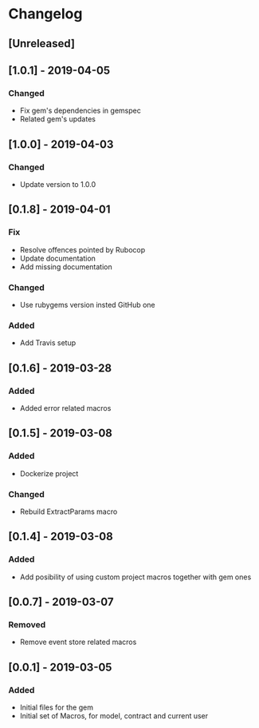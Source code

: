 # Changelog

## [Unreleased]

## [1.0.1] - 2019-04-05
### Changed
- Fix gem's dependencies in gemspec
- Related gem's updates

## [1.0.0] - 2019-04-03
### Changed
- Update version to 1.0.0

## [0.1.8] - 2019-04-01
### Fix
- Resolve offences pointed by Rubocop
- Update documentation
- Add missing documentation

### Changed
- Use rubygems version insted GitHub one

### Added
- Add Travis setup

## [0.1.6] - 2019-03-28
### Added
- Added error related macros

## [0.1.5] - 2019-03-08
### Added
- Dockerize project

### Changed
- Rebuild ExtractParams macro

## [0.1.4] - 2019-03-08
### Added
- Add posibility of using custom project macros together with gem ones

## [0.0.7] - 2019-03-07
### Removed
- Remove event store related macros

## [0.0.1] - 2019-03-05
### Added
- Initial files for the gem
- Initial set of Macros, for model, contract and current user
